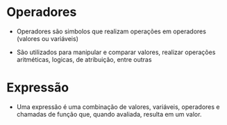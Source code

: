 # Operadores
- Operadores são simbolos que realizam operações em operadores (valores ou variáveis)

- São utilizados para manipular e comparar valores, realizar operações aritméticas, logicas, de atribuição, entre outras


# Expressão
- Uma expressão é uma combinação de valores, variáveis, operadores e chamadas de função que, quando avaliada, resulta em um valor.